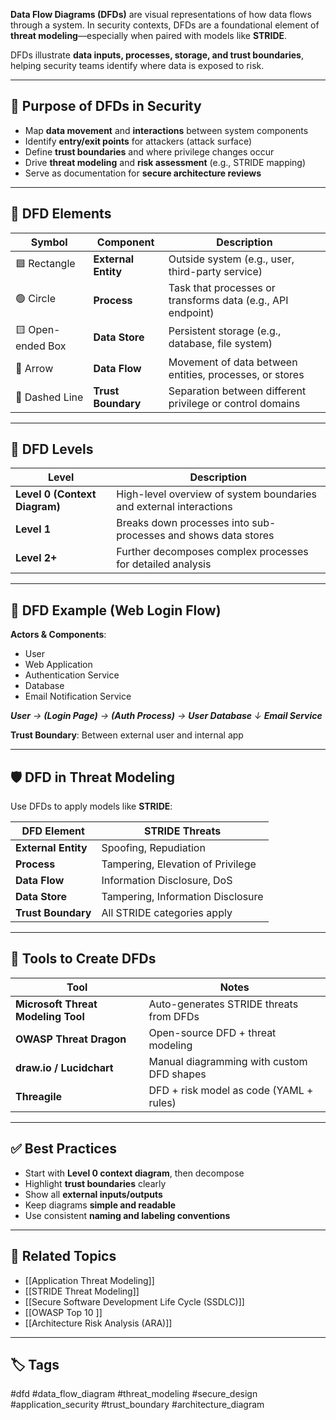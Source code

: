 **Data Flow Diagrams (DFDs)** are visual representations of how data flows through a system. In security contexts, DFDs are a foundational element of **threat modeling**—especially when paired with models like **STRIDE**.

DFDs illustrate **data inputs, processes, storage, and trust boundaries**, helping security teams identify where data is exposed to risk.

---

## 🎯 Purpose of DFDs in Security

- Map **data movement** and **interactions** between system components
- Identify **entry/exit points** for attackers (attack surface)
- Define **trust boundaries** and where privilege changes occur
- Drive **threat modeling** and **risk assessment** (e.g., STRIDE mapping)
- Serve as documentation for **secure architecture reviews**

---

## 🧠 DFD Elements

| Symbol         | Component            | Description                                                   |
|----------------|----------------------|---------------------------------------------------------------|
| 🟦 Rectangle    | **External Entity**   | Outside system (e.g., user, third-party service)              |
| 🟢 Circle       | **Process**           | Task that processes or transforms data (e.g., API endpoint)   |
| 🟨 Open-ended Box| **Data Store**       | Persistent storage (e.g., database, file system)              |
| 🔄 Arrow        | **Data Flow**         | Movement of data between entities, processes, or stores       |
| 🔲 Dashed Line  | **Trust Boundary**    | Separation between different privilege or control domains     |

---

## 🧩 DFD Levels

| Level    | Description                                                       |
|----------|-------------------------------------------------------------------|
| **Level 0 (Context Diagram)** | High-level overview of system boundaries and external interactions |
| **Level 1** | Breaks down processes into sub-processes and shows data stores |
| **Level 2+** | Further decomposes complex processes for detailed analysis    |

---

## 🧱 DFD Example (Web Login Flow)

**Actors & Components**:
- User
- Web Application
- Authentication Service
- Database
- Email Notification Service

***User*** *→* ***(Login Page)*** *→* ***(Auth Process)*** *→* ***User Database***
                         *↓*
                   ***Email Service***

**Trust Boundary**: Between external user and internal app

---

## 🛡️ DFD in Threat Modeling

Use DFDs to apply models like **STRIDE**:

|DFD Element|STRIDE Threats|
|---|---|
|**External Entity**|Spoofing, Repudiation|
|**Process**|Tampering, Elevation of Privilege|
|**Data Flow**|Information Disclosure, DoS|
|**Data Store**|Tampering, Information Disclosure|
|**Trust Boundary**|All STRIDE categories apply|

---

## 🧰 Tools to Create DFDs

|Tool|Notes|
|---|---|
|**Microsoft Threat Modeling Tool**|Auto-generates STRIDE threats from DFDs|
|**OWASP Threat Dragon**|Open-source DFD + threat modeling|
|**draw.io / Lucidchart**|Manual diagramming with custom DFD shapes|
|**Threagile**|DFD + risk model as code (YAML + rules)|

---

## ✅ Best Practices

- Start with **Level 0 context diagram**, then decompose
- Highlight **trust boundaries** clearly
- Show all **external inputs/outputs**
- Keep diagrams **simple and readable**
- Use consistent **naming and labeling conventions**

---

## 🔗 Related Topics

- [[Application Threat Modeling]]
- [[STRIDE Threat Modeling]]
- [[Secure Software Development Life Cycle (SSDLC)]]
- [[OWASP Top 10 ]]
- [[Architecture Risk Analysis (ARA)]]

---

## 🏷 Tags

#dfd #data_flow_diagram #threat_modeling #secure_design #application_security #trust_boundary #architecture_diagram
